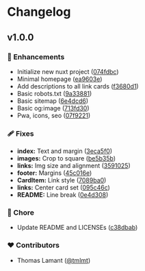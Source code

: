 # Changelog

## v1.0.0

### 🚀 Enhancements

- Initialize new nuxt project ([074fdbc](https://github.com/tmlmt/homepage/commit/074fdbc))
- Minimal homepage ([ea9603e](https://github.com/tmlmt/homepage/commit/ea9603e))
- Add descriptions to all link cards ([f3680d1](https://github.com/tmlmt/homepage/commit/f3680d1))
- Basic robots.txt ([9a33881](https://github.com/tmlmt/homepage/commit/9a33881))
- Basic sitemap ([6e4dcd6](https://github.com/tmlmt/homepage/commit/6e4dcd6))
- Basic og:image ([713fd30](https://github.com/tmlmt/homepage/commit/713fd30))
- Pwa, icons, seo ([07f9221](https://github.com/tmlmt/homepage/commit/07f9221))

### 🩹 Fixes

- **index:** Text and margin ([3eca5f0](https://github.com/tmlmt/homepage/commit/3eca5f0))
- **images:** Crop to square ([be5b35b](https://github.com/tmlmt/homepage/commit/be5b35b))
- **links:** Img size and alignment ([3591025](https://github.com/tmlmt/homepage/commit/3591025))
- **footer:** Margins ([45c016e](https://github.com/tmlmt/homepage/commit/45c016e))
- **CardItem:** Link style ([7089ba0](https://github.com/tmlmt/homepage/commit/7089ba0))
- **links:** Center card set ([095c46c](https://github.com/tmlmt/homepage/commit/095c46c))
- **README:** Line break ([0e4d308](https://github.com/tmlmt/homepage/commit/0e4d308))

### 🏡 Chore

- Update README and LICENSEs ([c38dbab](https://github.com/tmlmt/homepage/commit/c38dbab))

### ❤️  Contributors

- Thomas Lamant ([@tmlmt](http://github.com/tmlmt))

